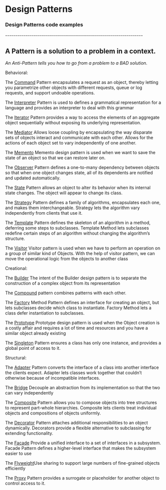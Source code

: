 Design Patterns
===============

<h3>Design Patterns code examples</h3>
---------------------------------------------------------------------

A Pattern is a solution to a problem in a context.
---
<i>An Anti-Pattern tells you how to go from a problem to a BAD solution.</i>

Behavioral:

The <a href="https://github.com/AncientMariner/Patterns/tree/master/src/main/java/org/xander/behavioral/Command">Command</a> Pattern encapsulates a request as an object, thereby letting you parametrize other objects with different requests, queue or log requests, and support undoable operations.

The <a href="https://github.com/AncientMariner/Patterns/tree/master/src/main/java/org/xander/behavioral/Interpreter">Interpreter</a> Pattern is used to defines a grammatical representation for a language and provides an interpreter to deal with this grammar

The <a href="https://github.com/AncientMariner/Patterns/tree/master/src/main/java/org/xander/behavioral/Iterator">Iterator</a> Pattern provides a way to access the elements of an aggregate object sequentially without exposing its underlying representation.

The <a href="https://github.com/AncientMariner/Patterns/tree/master/src/main/java/org/xander/behavioral/Mediator">Mediator</a> Allows loose coupling by encapsulating the way disparate sets of objects interact and communicate with each other. Allows for the actions of each object set to vary independently of one another.

The <a href="https://github.com/AncientMariner/Patterns/tree/master/src/main/java/org/xander/behavioral/Memento">Memento</a> Memento design pattern is used when we want to save the state of an object so that we can restore later on.

The <a href="https://github.com/AncientMariner/Patterns/tree/master/src/main/java/org/xander/behavioral/Observer">Observer</a> Pattern defines a one-to-many dependency between objects so that when one object changes state, all of its dependents are notified and updated automatically.

The <a href="https://github.com/AncientMariner/Patterns/tree/master/src/main/java/org/xander/behavioral/State">State</a> Pattern allows an object to alter its behavior when its internal state changes. The object will appear to change its class.

The <a href="https://github.com/AncientMariner/Patterns/tree/master/src/main/java/org/xander/behavioral/Strategy">Strategy</a> Pattern defines a family of algorithms, encapsulates each one, and makes them interchangeable. Strategy lets the algorithm vary independently from clients that use it.

The <a href="https://github.com/AncientMariner/Patterns/tree/master/src/main/java/org/xander/behavioral/Template">Template</a> Pattern defines the skeleton of an algorithm in a method, deferring some steps to subclasses. Template Method lets subclasses redefine certain steps of an algorithm without changing the algorithm’s structure.

The <a href="https://github.com/AncientMariner/Patterns/tree/master/src/main/java/org/xander/behavioral/Visitor">Visitor</a> Visitor pattern is used when we have to perform an operation on a group of similar kind of Objects. With the help of visitor pattern, we can move the operational logic from the objects to another class

Creational:

The <a href="https://github.com/AncientMariner/Patterns/tree/master/src/main/java/org/xander/creational/Builder">Builder</a> The intent of the Builder design pattern is to separate the construction of a complex object from its representation

The <a href="https://github.com/AncientMariner/Patterns/tree/master/src/main/java/org/xander/creational/Compound">Compound</a> pattern combines patterns with each other.

The <a href="https://github.com/AncientMariner/Patterns/tree/master/src/main/java/org/xander/creational/Factory">Factory</a> Method Pattern defines an interface for creating an object, but lets subclasses decide which class to instantiate. Factory Method lets a class defer instantiation to subclasses.

The <a href="https://github.com/AncientMariner/Patterns/tree/master/src/main/java/org/xander/creational/Prototype">Prototype</a> Prototype design pattern is used when the Object creation is a costly affair and requires a lot of time and resources and you have a similar object already existing

The <a href="https://github.com/AncientMariner/Patterns/tree/master/src/main/java/org/xander/creational/Singleton">Singleton</a> Pattern ensures a class has only one instance, and provides a global point of access to it.

Structural:

The <a href="https://github.com/AncientMariner/Patterns/tree/master/src/main/java/org/xander/structural/Adapter">Adapter</a> Pattern converts the interface of a class into another interface the clients expect. Adapter lets classes work together that couldn’t otherwise because of incompatible interfaces.

The <a href="https://github.com/AncientMariner/Patterns/tree/master/src/main/java/org/xander/structural/Bridge">Bridge</a> Decouple an abstraction from its implementation so that the two can vary independently

The <a href="https://github.com/AncientMariner/Patterns/tree/master/src/main/java/org/xander/structural/Composite">Composite</a> Pattern allows you to compose objects into tree structures to represent part-whole hierarchies. Composite lets clients treat individual objects and compositions of objects uniformly.

The <a href="https://github.com/AncientMariner/Patterns/tree/master/src/main/java/org/xander/structural/Decorator">Decorator</a> Pattern attaches additional responsibilities to an object dynamically. Decorators provide a flexible alternative to subclassing for extending functionality.

The <a href="https://github.com/AncientMariner/Patterns/tree/master/src/main/java/org/xander/structural/Facade">Facade</a> Provide a unified interface to a set of interfaces in a subsystem. Facade Pattern defines a higher-level interface that makes the subsystem easier to use

The <a href="https://github.com/AncientMariner/Patterns/tree/master/src/main/java/org/xander/structural/Flyweight"> Flyweight</a>Use sharing to support large numbers of fine-grained objects efficiently

The <a href="https://github.com/AncientMariner/Patterns/tree/master/src/main/java/org/xander/structural/Proxy">Proxy</a> Pattern provides a surrogate or placeholder for another object to control access to it.
